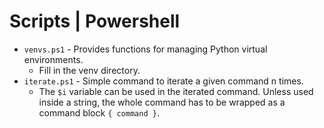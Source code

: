 # Scripts | Powershell

- `venvs.ps1` - Provides functions for managing Python virtual environments.
  - Fill in the venv directory.
- `iterate.ps1` - Simple command to iterate a given command n times.
  - The `$i` variable can be used in the iterated command.
    Unless used inside a string, the whole command has to be wrapped as a command block `{ command }`.
